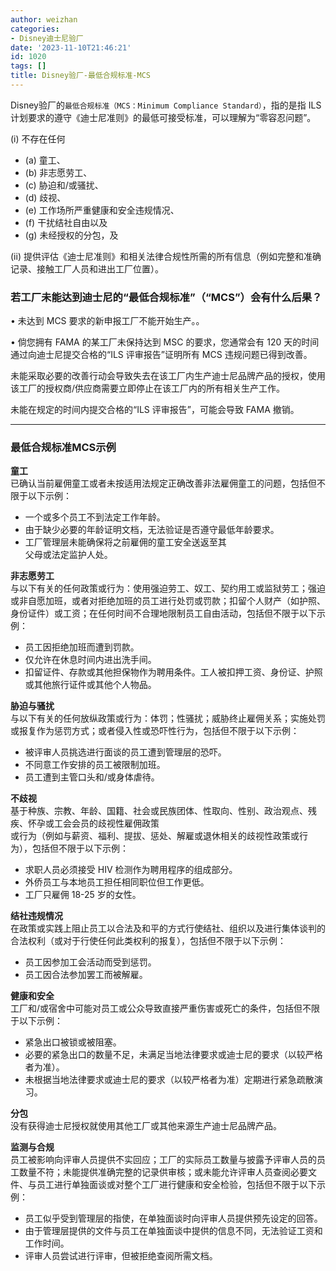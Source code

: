 ```yaml
---
author: weizhan
categories:
- Disney迪士尼验厂
date: '2023-11-10T21:46:21'
id: 1020
tags: []
title: Disney验厂-最低合规标准-MCS
---
```


Disney验厂的`最低合规标准（MCS：Minimum Compliance Standard）`，指的是指 ILS
计划要求的遵守《迪士尼准则》的最低可接受标准，可以理解为“零容忍问题”。

(i) 不存在任何

  * (a) 童工、
  * (b) 非志愿劳工、
  * (c) 胁迫和/或骚扰、
  * (d) 歧视、
  * (e) 工作场所严重健康和安全违规情况、
  * (f) 干扰结社自由以及
  * (g) 未经授权的分包，及

(ii) 提供评估《迪士尼准则》和相关法律合规性所需的所有信息（例如完整和准确记录、接触工厂人员和进出工厂位置）。

### 若工厂未能达到迪士尼的“最低合规标准”（“MCS”）会有什么后果？

• 未达到 MCS 要求的新申报工厂不能开始生产。。

• 倘您拥有 FAMA 的某工厂未保持达到 MSC 的要求，您通常会有 120 天的时间通过向迪士尼提交合格的“ILS 评审报告”证明所有 MCS
违规问题已得到改善。

未能采取必要的改善行动会导致失去在该工厂内生产迪士尼品牌产品的授权，使用该工厂的授权商/供应商需要立即停止在该工厂内的所有相关生产工作。

未能在规定的时间内提交合格的“ILS 评审报告”，可能会导致 FAMA 撤销。

* * *

### 最低合规标准MCS示例

**童工**  
已确认当前雇佣童工或者未按适用法规定正确改善非法雇佣童工的问题，包括但不限于以下示例：

  * 一个或多个员工不到法定工作年龄。
  * 由于缺少必要的年龄证明文档，无法验证是否遵守最低年龄要求。
  * 工厂管理层未能确保将之前雇佣的童工安全送返至其  
父母或法定监护人处。

**非志愿劳工**  
与以下有关的任何政策或行为：使用强迫劳工、奴工、契约用工或监狱劳工；强迫或非自愿加班，或者对拒绝加班的员工进行处罚或罚款；扣留个人财产（如护照、身份证件）或工资；在任何时间不合理地限制员工自由活动，包括但不限于以下示例：

  * 员工因拒绝加班而遭到罚款。
  * 仅允许在休息时间内进出洗手间。
  * 扣留证件、存款或其他担保物作为聘用条件。工人被扣押工资、身份证、护照或其他旅行证件或其他个人物品。

**胁迫与骚扰**  
与以下有关的任何放纵政策或行为：体罚；性骚扰；威胁终止雇佣关系；实施处罚或报复作为惩罚方式；或者侵入性或恐吓性行为，包括但不限于以下示例：

  * 被评审人员挑选进行面谈的员工遭到管理层的恐吓。
  * 不同意工作安排的员工被限制加班。
  * 员工遭到主管口头和/或身体虐待。

**不歧视**  
基于种族、宗教、年龄、国籍、社会或民族团体、性取向、性别、政治观点、残疾、怀孕或工会会员的歧视性雇佣政策  
或行为（例如与薪资、福利、提拔、惩处、解雇或退休相关的歧视性政策或行为），包括但不限于以下示例：

  * 求职人员必须接受 HIV 检测作为聘用程序的组成部分。
  * 外侨员工与本地员工担任相同职位但工作更低。
  * 工厂只雇佣 18-25 岁的女性。

**结社违规情况**  
在政策或实践上阻止员工以合法及和平的方式行使结社、组织以及进行集体谈判的合法权利（或对于行使任何此类权利的报复），包括但不限于以下示例：

  * 员工因参加工会活动而受到惩罚。
  * 员工因合法参加罢工而被解雇。

**健康和安全**  
工厂和/或宿舍中可能对员工或公众导致直接严重伤害或死亡的条件，包括但不限于以下示例：

  * 紧急出口被锁或被阻塞。
  * 必要的紧急出口的数量不足，未满足当地法律要求或迪士尼的要求（以较严格者为准）。
  * 未根据当地法律要求或迪士尼的要求（以较严格者为准）定期进行紧急疏散演习。

**分包**  
没有获得迪士尼授权就使用其他工厂或其他来源生产迪士尼品牌产品。

**监测与合规**  
员工被影响向评审人员提供不实回应；工厂的实际员工数量与披露予评审人员的员工数量不符；未能提供准确完整的记录供审核；或未能允许评审人员查阅必要文件、与员工进行单独面谈或对整个工厂进行健康和安全检验，包括但不限于以下示例：

  * 员工似乎受到管理层的指使，在单独面谈时向评审人员提供预先设定的回答。
  * 由于管理层提供的文件与员工在单独面谈中提供的信息不同，无法验证工资和工作时间。
  * 评审人员尝试进行评审，但被拒绝查阅所需文档。

